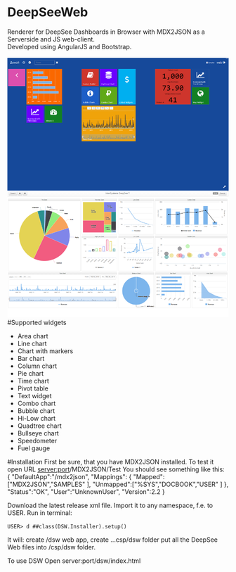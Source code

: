 # DeepSeeWeb
Renderer for DeepSee Dashboards in Browser with MDX2JSON as a Serverside and JS web-client.<br>
Developed using AngularJS and Bootstrap.<br><br>
![DeepSeeWeb screenshot](/screenshot.png?raw=true "DeepSeeWeb screenshot")<br>
#Supported widgets
* Area chart
* Line chart
* Chart with markers
* Bar chart
* Column chart
* Pie chart
* Time chart
* Pivot table
* Text widget
* Combo chart
* Bubble chart
* Hi-Low chart
* Quadtree chart
* Bullseye chart
* Speedometer
* Fuel gauge

#Installation
First be sure, that you have MDX2JSON installed. To test it open URL <server:port>/MDX2JSON/Test
You should see something like this:
{
	"DefaultApp":"\/mdx2json",
	"Mappings": {
		"Mapped":["MDX2JSON","SAMPLES"
		],
		"Unmapped":["%SYS","DOCBOOK","USER"
		]
	},
	"Status":"OK",
	"User":"UnknownUser",
	"Version":2.2
}

Download the latest release xml file.
Import it to any namespace, f.e. to USER.
Run in terminal:
```
USER> d ##class(DSW.Installer).setup()
```
It will:
create /dsw web app, 
create ...csp/dsw folder 
put all the DeepSee Web files into /csp/dsw folder.

To use DSW Open server:port/dsw/index.html

